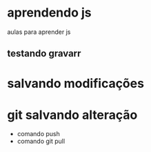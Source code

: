 # aprendendo js
 aulas para aprender js

 ## testando gravarr

 # salvando modificações

# git salvando alteração

* comando push
* comando git pull
